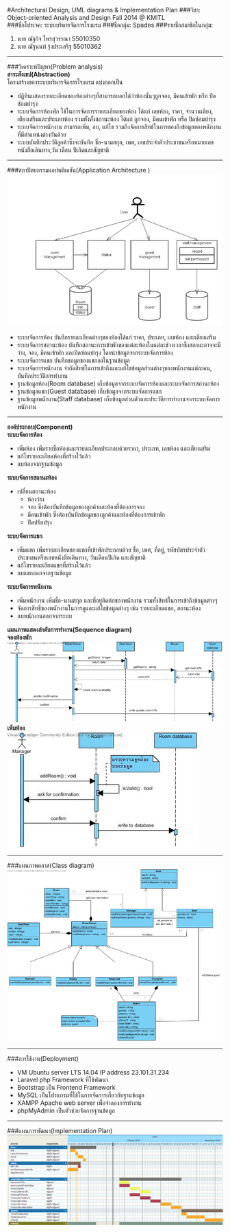 #Architectural Design, UML diagrams & Implementation Plan
###วิชา: Object-oriented Analysis and Design Fall 2014 @ KMITL  
###ชื่อโปรเจค: ระบบบริหารจัดการโรงแรม
###ชื่อกลุ่ม: Spades
###รายชื่อสมาชิกในกลุ่ม:  
1. นาย ณัฐกิจ ไพรสุวรรณา 55010350  
2. นาย ณัฐนนท์ รุ่งประเสริฐ 55010362  

--------------------------
###วิเคราะห์ปัญหา(Problem analysis)  
**สาระสังเขป(Abstraction)**  
โครงสร้างของระบบบริหารจัดการโรงแรม แบ่งออกเป็น  
- ปฏิทินแสดงรายละเอียดของห้องต่างๆที่สามารถบอกได้ว่าห้องนั้นๆถูกจอง, มีคนเข้าพัก หรือ ปิดซ่อมบำรุง  
- ระบบจัดการห้องพัก ใช้ในการจัดการรายละเอียดของห้อง ได้แก่ เลขห้อง, ราคา, จำนวนเตียง, เตียงเสริมและประเภทห้อง รวมทั้งตั้งสถานะห้อง ได้แก่ ถูกจอง, มีคนเข้าพัก หรือ ปิดซ่อมบำรุง  
- ระบบจัดการพนักงาน สามารถเพิ่ม, ลบ, แก้ไข รวมถึงจัดการสิทธ์ในการของถึงข้อมูลของพนักงานที่มีตำแหน่งต่างกันด้วย  
- ระบบบันทึกประวัติลูกค้าซึ่งจะบันทึก ชื่อ-นามสกุล, เพศ, เลขประจำตัวประชาชนหรือหมายเลขหนังสือเดินทาง,วัน เดือน ปีเกิดและสัญชาติ  

--------------------------
###สถาปัตยกรรมแอปพลิเคชัน(Application Architecture  )  
![Application architecture](https://github.com/CE-KMITL-OOAD-2014/hotel-management-system/blob/master/images/application-architecture.jpg)
- ระบบจัดการห้อง บันทึกรายละเอียดต่างๆของห้องได้แก่ ราคา, ประเภท, เลขห้อง และเตียงเสริม  
- ระบบจัดการสถานะห้อง บันทึกสถานะการเข้าพักของแต่ละห้องในแต่ละช่วงเวลาซึ่งสถานะอาจจะมี ว่าง, จอง, มีคนเข้าพัก และปิดซ่อมบำรุง โดยนำข้อมูลจากระบบจัดการห้อง  
- ระบบจัดการแขก บันทึกขอมูลของแขกลงในฐานข้อมูล  
- ระบบจัดการพนักงาน จำกัดสิทธ์ในการเข้าถึงและแก้ไขข้อมูลส่วนต่างๆของพนักงานแต่ละคน, บันทึกประวัติการทำงาน  
- ฐานข้อมูลห้อง(Room database) เก็บข้อมูลจากระบบจัดการห้องและระบบจัดการสถานะห้อง  
- ฐานข้อมูลแขก(Guest database) เก็บข้อมูลจากระบบจัดการแขก  
- ฐานข้อมูลพนักงาน(Staff database) เก็บข้อมูลส่วนตัวและประวัติการทำงานจากระบบจัดการพนักงาน	  

--------------------------
**องค์ประกอบ(Component)**  
**ระบบจัดการห้อง**  
- เพิ่มห้อง เพิ่มรายชื่อห้องและรายละเอียดประกอบด้วยราคา, ประเภท, เลขห้อง และเตียงเสริม  
- แก้ไขรายละเอียดห้องที่สร้างไว้แล้ว  
- ลบห้องจากฐานข้อมูล  

**ระบบจัดการสถานะห้อง**  
- เปลี่ยนสถานะห้อง
   - ห้องว่าง
   - จอง ซึ่งต้องบันทึกข้อมูลของลูกค้าและห้องที่ต้องการจอง
   - มีคนเข้าพัก ซึ่งต้องบันทึกข้อมูลของลูกค้าและห้องที่ต้องการเข้าพัก
   - ปิดปรับปรุง

**ระบบจัดการแขก**  
- เพิ่มแขก เพิ่มรายละเอียดของแขกที่เข้าพักประกอบด้วย ชื่อ, เพศ, ที่อยู่, รหัสบัตรประจำตัวประชาชนหรือเลขหนังสือเดินทาง, วันเดือนปีเกิด และสัญชาติ 
- แก้ไขรายละเอียดแขกที่สร้างไว้แล้ว  
- ลบแขกออกจากฐานข้อมูล  

**ระบบจัดการพนักงาน**
- เพิ่มพนักงาน เพิ่มชื่อ-นามสกุล และที่อยู่ติดต่อของพนักงาน รวมทั้งสิทธ์ในการเข้าถึงข้อมูลต่างๆ  
- จัดการสิทธิ์ของพนักงานในการดูและแก้ไขข้อมูลต่างๆ เช่น รายละเอียดแขก, สถานะห้อง  
- ลบพนักงานออกจากระบบ  

**แผนภาพแสดงลำดับการทำงาน(Sequence diagram)**  
**จองห้องพัก**  
![Sequence diagram reservation](https://github.com/CE-KMITL-OOAD-2014/hotel-management-system/blob/master/images/sequence-diagram-reservation.jpg)
**เพิ่มห้อง**  
![Sequence diagram add room](https://github.com/CE-KMITL-OOAD-2014/hotel-management-system/blob/master/images/sequence-diagram-addroom.jpg)

--------------------------
###แผนภาพคลาส(Class diagram)
![Class diagram](https://github.com/CE-KMITL-OOAD-2014/hotel-management-system/blob/master/images/class-diagram.jpg)

--------------------------
###การใช้งาน(Deployment)  
- VM Ubuntu server LTS 14.04 IP address 23.101.31.234 
- Laravel php Framework ที่ใช้พัฒนา  
- Bootstrap เป็น Frontend Framework    
- MySQL เป็นโปรแกรมที่ใช้ในการจัดการเกี่ยวกับฐานข้อมูล    
- XAMPP Apache web server  เพื่อจำลองการทำงาน  
- phpMyAdmin เป็นตัวช่วยจัดการฐานข้อมูล  

--------------------------
###แผนการพัฒนา(Implementation Plan)
![Implementation plan](https://github.com/CE-KMITL-OOAD-2014/hotel-management-system/blob/master/images/implementation-plan.png)
